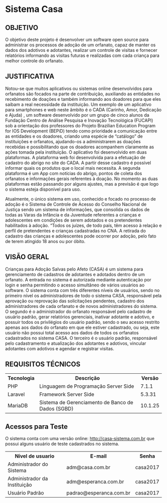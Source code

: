 <h1>Sistema Casa</h1>

<h2>OBJETIVO</h2>
<p>O objetivo deste projeto é desenvolver um software open source para administrar os processos de adoção de um orfanato, capaz de manter os dados dos adotivos e adotantes, realizar um controle de visitas e fornecer relatórios informando as visitas futuras e realizadas com cada criança para melhor controle do orfanato.</p>

<h2>JUSTIFICATIVA</h2>
<p>Notou-se que muitos aplicativos ou sistemas online desenvolvidos para orfanatos são focados na parte de contribuição, auxiliando as entidades no recebimento de doações e também informando aos doadores para que eles saibam a real necessidade da instituição. Um exemplo de um aplicativo para smartphones e web neste âmbito é o CADA (Carinho, Amor, Dedicação e Ajuda) , um software desenvolvido por um grupo de cinco alunos da  Fundação Centro de Análise Pesquisa e Inovação Tecnológica (FUCAPI) sob a orientação dos professores do Projeto Brazilian Education Program for IOS Development (BEPiD) tendo como prioridade a comunicação entre as entidades e os doadores, criando uma espécie de “catálogo” de instituições e orfanatos, ajudando-os a administrarem as doações recebidas e possibilitando que os doadores acompanhem claramente as ações tomada pela instituição. O aplicativo foi desenvolvido em duas plataformas. A plataforma web foi desenvolvida para a efetuação de cadastro do abrigo no site do CADA. A partir desse cadastro é possível informar quais os produtos que o local mais necessita. A segunda plataforma é um App com notícias do abrigo, pontos de coleta dos orfanatos e informações gerais referentes à doação. No momento as duas plataformas estão passando por alguns ajustes, mas a previsão é que logo o sistema esteja disponível para uso.</p>

<p>Atualmente, o único sistema em uso, conhecido e focado no processo de adoção é o Sistema de Controle de Acesso do Conselho Nacional de Justiça  sendo um sistema de informações, que consolida os dados de todas as Varas da Infância e da Juventude referentes a crianças e adolescentes em condições de serem adotados e os pretendentes habilitados à adoção.
“Todos os juízes, de todo país, têm acesso à relação e perfil de pretendentes e crianças cadastradas no CNA. A retirada do cadastro das crianças e adolescentes pode ocorrer por adoção, pelo fato de terem atingido 18 anos ou por óbito.</p>

<h2>VISÃO GERAL</h2>
<p>Crianças para Adoção Salvas pelo Afeto (CASA) é um sistema para gerenciamento de cadastros de adotantes e adotados dentro de um orfanato.
A entrada no sistema é autorizada mediante autenticação por login e senha permitindo o acesso simultâneo de vários usuários ao software.
O sistema conta com três diferentes níveis de usuários, sendo no primeiro nível os administradores de todo o sistema CASA, responsável pela aprovação ou reprovação das solicitações pendentes, cadastro dos administradores de cada orfanato e de novos administradores do sistema.
O segundo é o administrador do orfanato responsável pelo cadastro de usuário padrão, gerar relatórios gerenciais, inativar adotante e adotivo, e possuir todos os privilégios do usuário padrão, sendo o seu acesso restrito apenas aos dados do orfanato em que ele estiver cadastrado, ou seja, este usuário não possui total acesso aos dados de todos os orfanatos cadastrados no sistema CASA.
O terceiro é o usuário padrão, responsável pelo cadastramento e atualização dos adotantes e adotivos, vincular adotantes com adotivos e agendar e registrar visitas.</p>

<h2>REQUISITOS TÉCNICOS</h2>

<table style="width:100%">
  <tr>
    <th>Tecnologia</th>
    <th>Descrição</th> 
    <th>Versão</th>
  </tr>
  <tr>
    <td>PHP</td>
    <td>Linguagem de Programação Server Side</td> 
    <td>7.1.1</td>
  </tr>
  <tr>
    <td>Laravel</td>
    <td>Framework Server Side</td> 
    <td>5.3.31</td>
  </tr>
  <tr>
    <td>MariaDB</td>
    <td>Sistema de Gerenciamento de Banco de Dados (SGBD)</td> 
    <td>10.1.25</td>
  </tr>
</table>


<h2>Acessos para Teste</h2>

O sistema conta com uma versão online: http://casa-sistema.com.br que possui alguns usuário de teste cadastrados no sistema.

<table style="width:100%">
  <tr>
    <th>Nível de usuario</th>
    <th>E-mail</th> 
    <th>Senha</th>
  </tr>
  <tr>
    <td>Administrador do Sistema</td>
    <td>adm@casa.com.br</td> 
    <td>casa2017</td>
  </tr>
  <tr>
    <td>Administrador da Instituição</td>
    <td>adm@esperanca.com.br</td> 
    <td>casa2017</td>
  </tr>
  <tr>
    <td>Usuário Padrão</td>
    <td>padrao@esperanca.com.br</td> 
    <td>casa2017 </td>
  </tr>
</table>




